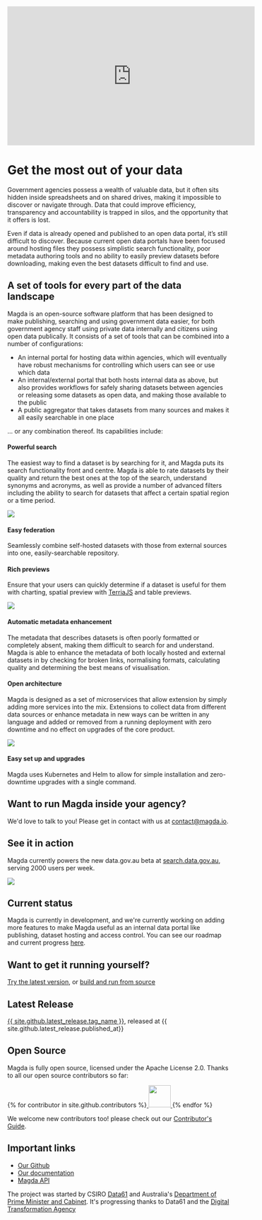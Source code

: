 <p class="center">
    <iframe width="560" height="315" src="https://www.youtube-nocookie.com/embed/3089ulXeH4M?rel=0&amp;showinfo=0" frameborder="0" allow="autoplay; encrypted-media" allowfullscreen></iframe>
</p>

# Get the most out of your data

Government agencies possess a wealth of valuable data, but it often sits hidden inside spreadsheets and on shared drives, making it impossible to discover or navigate through. Data that could improve efficiency, transparency and accountability is trapped in silos, and the opportunity that it offers is lost.

Even if data is already opened and published to an open data portal, it’s still difficult to discover. Because current open data portals have been focused around hosting files they possess simplistic search functionality, poor metadata authoring tools and no ability to easily preview datasets before downloading, making even the best datasets difficult to find and use.

## A set of tools for every part of the data landscape

Magda is an open-source software platform that has been designed to make publishing, searching and using government data easier, for both government agency staff using private data internally and citizens using open data publically. It consists of a set of tools that can be combined into a number of configurations:

-   An internal portal for hosting data within agencies, which will eventually have robust mechanisms for controlling which users can see or use which data
-   An internal/external portal that both hosts internal data as above, but also provides workflows for safely sharing datasets between agencies or releasing some datasets as open data, and making those available to the public
-   A public aggregator that takes datasets from many sources and makes it all easily searchable in one place

... or any combination thereof. Its capabilities include:

#### Powerful search

The easiest way to find a dataset is by searching for it, and Magda puts its search functionality front and centre. Magda is able to rate datasets by their quality and return the best ones at the top of the search, understand synonyms and acronyms, as well as provide a number of advanced filters including the ability to search for datasets that affect a certain spatial region or a time period.

<p class="center">
    <img src="./assets/filter-screenshot.png">
</p>

#### Easy federation

Seamlessly combine self-hosted datasets with those from external sources into one, easily-searchable repository.

#### Rich previews

Ensure that your users can quickly determine if a dataset is useful for them with charting, spatial preview with [TerriaJS](https://terria.io) and table previews.

<p class="center">
    <img src="./assets/screenshot-preview.png">
</p>

#### Automatic metadata enhancement

The metadata that describes datasets is often poorly formatted or completely absent, making them difficult to search for and understand. Magda is able to enhance the metadata of both locally hosted and external datasets in by checking for broken links, normalising formats, calculating quality and determining the best means of visualisation.

#### Open architecture

Magda is designed as a set of microservices that allow extension by simply adding more services into the mix. Extensions to collect data from different data sources or enhance metadata in new ways can be written in any language and added or removed from a running deployment with zero downtime and no effect on upgrades of the core product.

<p class="center">
    <img src="./docs/magda-basic-architecture.png">
</p>

#### Easy set up and upgrades

Magda uses Kubernetes and Helm to allow for simple installation and zero-downtime upgrades with a single command.

## Want to run Magda inside your agency?

We'd love to talk to you! Please get in contact with us at [contact@magda.io](mailto:contact@magda.io).

## See it in action

Magda currently powers the new data.gov.au beta at [search.data.gov.au](https://search.data.gov.au), serving 2000 users per week.

<p class="center">
    <img src="./assets/search-screenshot.png">
</p>

## Current status

Magda is currently in development, and we're currently working on adding more features to make Magda useful as an internal data portal like publishing, dataset hosting and access control. You can see our roadmap and current progress [here](/docs/roadmap).

## Want to get it running yourself?

[Try the latest version](https://github.com/magda-io/magda-config), or [build and run from source](https://magda.io/docs/building-and-running)

## Latest Release

<a href="{{ site.github.url}}">{{ site.github.latest_release.tag_name }}</a>, released at {{ site.github.latest_release.published_at}}

## Open Source

Magda is fully open source, licensed under the Apache License 2.0. Thanks to all our open source contributors so far:

{% for contributor in site.github.contributors %}<a target="_blank" rel="nofollower noreferrer" href="{{contributor.html_url}}" alt="{{contributor.login}}" title="{{contributor.login}}">
<img src="{{contributor.avatar_url}}" style="width:50px;height:50px;display:inline;">
</a>{% endfor %}

We welcome new contributors too! please check out our [Contributor's Guide](https://github.com/magda-io/magda/blob/master/.github/CONTRIBUTING.md).

## Important links

-   [Our Github](https://github.com/magda-io/magda)
-   [Our documentation](/docs)
-   [Magda API](https://search.data.gov.au/api/v0/apidocs/index.html)

The project was started by CSIRO [Data61](https://data61.csiro.au/) and Australia's [Department of Prime Minister and Cabinet](https://www.pmc.gov.au/). It's progressing thanks to Data61 and the [Digital Transformation Agency](https://www.dta.gov.au/)

